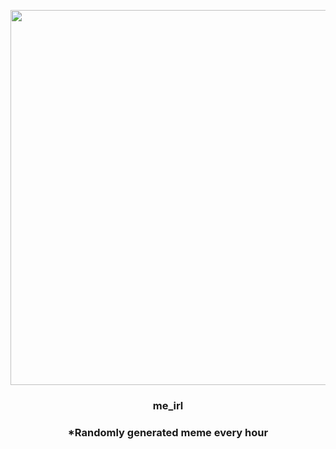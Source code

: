 <p align="center">
        <img src="https://i.redd.it/lvpwsi1xhd591.jpg" width="600" height="600">
        </p>
        <h3 align="center">me_irl</h3>
        <h3 align="center">*Randomly generated meme every hour</h3>
    
